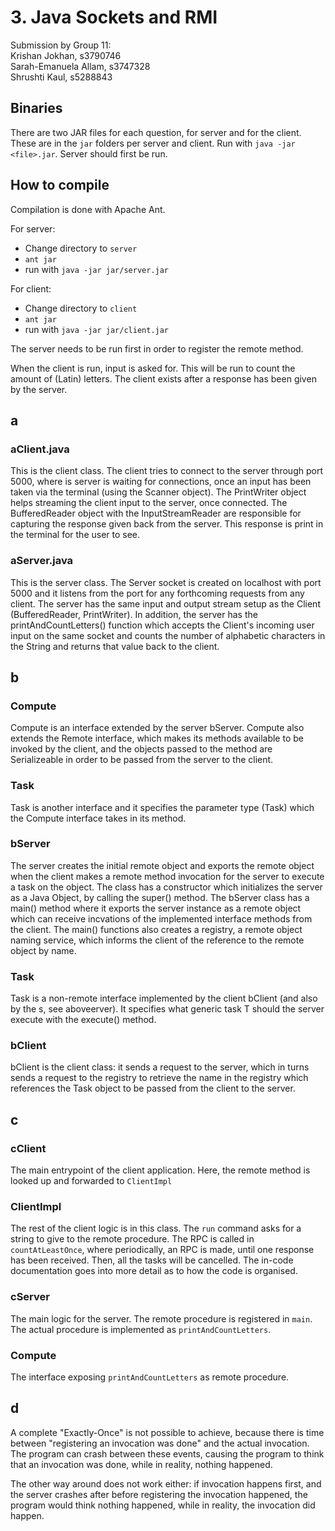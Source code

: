 # 3. Java Sockets and RMI

Submission by Group 11: <br/>
Krishan Jokhan, s3790746 <br/>
Sarah-Emanuela Allam, s3747328 <br/>
Shrushti Kaul, s5288843 <br/>

## Binaries
There are two JAR files for each question, for server and for the client. These are in the `jar` folders per server and client. Run with `java -jar <file>.jar`. Server should first be run.

## How to compile
Compilation is done with Apache Ant.

For server:
- Change directory to `server`
- `ant jar`
- run with `java -jar jar/server.jar`

For client:
- Change directory to `client`
- `ant jar`
- run with `java -jar jar/client.jar`

The server needs to be run first in order to register the remote method.

When the client is run, input is asked for. This will be run to count
the amount of (Latin) letters. The client exists after a response has been
given by the server.

## a
### aClient.java
This is the client class. The client tries to connect to the server through port 5000, where is server is waiting for connections, once an input has been taken via the terminal (using the Scanner object). The PrintWriter object helps streaming the client input to the server, once connected. The BufferedReader object with the InputStreamReader are responsible for capturing the response given back from the server. This response is print in the terminal for the user to see.

### aServer.java

This is the server class. The Server socket is created on localhost with port 5000 and it listens from the port for any forthcoming requests from any client. The server has the same input and output stream setup as the Client (BufferedReader, PrintWriter). In addition, the server has the printAndCountLetters() function which accepts the Client's incoming user input on the same socket and counts the number of alphabetic characters in the String and returns that value back to the client. 

## b
### Compute
Compute is an interface extended by the server bServer. Compute also extends the Remote interface, which makes its methods available to be invoked by the client, and the objects passed to the method are Serializeable in order to be passed from the server to the client. 

### Task
Task is another interface and it specifies the parameter type (Task) which the Compute interface takes in its method.
### bServer
The server creates the initial remote object and exports the remote object when the client makes a remote method invocation for the server to execute a task on the object. The class has a constructor which initializes the server as a Java Object, by calling the super() method. The bServer class has a main() method where it exports the server instance as a remote object which can receive incvations of the implemented interface methods from the client. The main() functions also creates a registry, a remote object naming service, which informs the client of the reference to the remote object by name.
### Task
Task is a non-remote interface implemented by the client bClient (and also by the s, see aboveerver). It specifies what generic task T should the server execute with the execute() method. 
### bClient
bClient is the client class: it sends a request to the server, which in turns sends a request to the registry to retrieve the name in the registry which references the Task object to be passed from the client to the server.

## c
### cClient
The main entrypoint of the client application. Here, the remote method
is looked up and forwarded to `ClientImpl`

### ClientImpl
The rest of the client logic is in this class. The `run` command asks for a string to give to the remote
procedure. The RPC is called in `countAtLeastOnce`, where periodically, an RPC is made,
until one response has been received. Then, all the tasks will be cancelled. The in-code documentation
goes into more detail as to how the code is organised.

### cServer
The main logic for the server. The remote procedure is registered in `main`. The actual procedure is
implemented as `printAndCountLetters`.

### Compute
The interface exposing `printAndCountLetters` as remote procedure.


## d
A complete "Exactly-Once" is not possible to achieve, because there is time between "registering an invocation
was done" and the actual invocation. The program can crash between these events, causing the program to think
that an invocation was done, while in reality, nothing happened.

The other way around does not work either: if invocation happens first, and the server crashes after
before registering the invocation happened, the program would think nothing happened, while in reality,
the invocation did happen.
